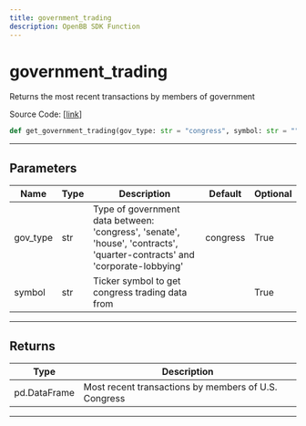 ```yaml
---
title: government_trading
description: OpenBB SDK Function
---
```


# government_trading

Returns the most recent transactions by members of government

Source Code: [[link](https://github.com/OpenBB-finance/OpenBBTerminal/tree/main/openbb_terminal/stocks/government/quiverquant_model.py#L25)]

```python
def get_government_trading(gov_type: str = "congress", symbol: str = "") -> pd.DataFrame
```
---
## Parameters

| Name | Type | Description | Default | Optional |
| ---- | ---- | ----------- | ------- | -------- |
| gov_type | str | Type of government data between:<br/>'congress', 'senate', 'house', 'contracts', 'quarter-contracts' and 'corporate-lobbying' | congress | True |
| symbol | str | Ticker symbol to get congress trading data from |  | True |

---
## Returns

| Type | Description |
| ---- | ----------- |
| pd.DataFrame | Most recent transactions by members of U.S. Congress |

---
